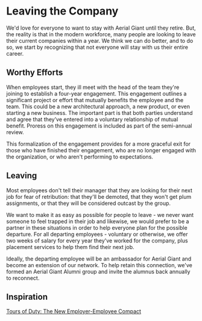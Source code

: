 Leaving the Company
===================

We'd love for everyone to want to stay with Aerial Giant until they retire. But, the reality is that in the modern 
workforce, many people are looking to leave their current companies within a year. We think we can do better, and 
to do so, we start by recognizing that not everyone will stay with us their entire career.

Worthy Efforts
--------------
When employees start, they ill meet with the head of the team they're joining to establish a four-year engagement. 
This engagement outlines a significant project or effort that mutually benefits the employee and the team. 
This could be a new architectural approach, a new product, or even starting a new business. 
The important part is that both parties understand and agree that they’ve entered into a voluntary 
relationship of mutual benefit. Proress on this engagement is included as part of the semi-annual review.

This formalization of the engagement provides for a more graceful exit for those who have finished their engagement,
who are no longer engaged with the organization, or who aren't performing to expectations.

Leaving
-------
Most employees don't tell their manager that they are looking for their next job for fear of retribution: 
that they'll be demoted, that they won't get plum assignments, or that they will be considered outcast by the group.

We want to make it as easy as possible for people to leave - we never want someone to feel trapped in their job
and likewise, we would prefer to be a partner in these situations in order to help everyone plan for the possible
departure. For all departing employees - voluntary or otherwise, we offer two weeks of salary for every year 
they've worked for the company, plus placement services to help them find their next job.

Ideally, the departing employee will be an ambassador for Aerial Giant and become an extension of our network.
To help retain this connection, we've formed an Aerial Giant Alumni group and invite the alumnus back annually 
to reconnect.


Inspiration
-----------

[Tours of Duty: The New Employer-Employee Compact](https://hbr.org/2013/06/tours-of-duty-the-new-employer-employee-compact)